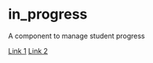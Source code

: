 # in_progress

A component to manage student progress

<section>
    <a href="#link1">Link 1</a>
    <a href="#link2">Link 2</a>
    <a href=""></a>
</section>